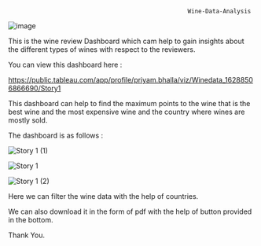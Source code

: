                                                        Wine-Data-Analysis


![image](https://user-images.githubusercontent.com/65599483/150961827-d276f6b3-e14d-485b-b758-8ee405132d58.png)


This is the wine review Dashboard which cam help to gain insights about the different types of wines with respect to the reviewers.

You can view this dashboard here :


https://public.tableau.com/app/profile/priyam.bhalla/viz/Winedata_16288506866690/Story1

This dashboard can help to find the maximum points to the wine that is the best wine and the most expensive wine and the country where wines are mostly sold.

The dashboard is as follows :


![Story 1 (1)](https://user-images.githubusercontent.com/65599483/150962746-067b780e-8555-486d-adfc-bd6060392364.png)


![Story 1](https://user-images.githubusercontent.com/65599483/150962779-7814bb58-d0e5-415a-a499-d6c7d2bf5230.png)


![Story 1 (2)](https://user-images.githubusercontent.com/65599483/150962666-de494f6a-b61e-489d-8113-4d7d78a41711.png)


Here we can filter the wine data with the help of countries.


We can also download it in the form of pdf with the help of button provided in the bottom.


Thank You.
